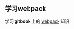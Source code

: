 ## 学习webpack
学习 __gitbook__ 上的 [webpack](http://https://www.gitbook.com/book/zhaoda/webpack/details) 知识